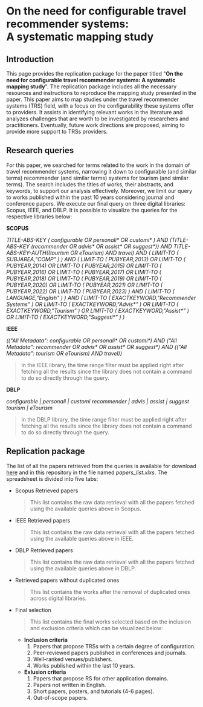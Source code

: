 On the need for configurable travel recommender systems:  
A systematic mapping study
=====================================================================================

Introduction
------------

This page provides the replication package for the paper titled "**On the need for configurable travel recommender systems: A systematic mapping study**". The replication package includes all the necessary resources and instructions to reproduce the mapping study presented in the paper. This paper aims to map studies under the travel recommender systems (TRS) field, with a focus on the configurability these systems offer to providers. It assists in identifying relevant works in the literature and analyzes challenges that are worth to be investigated by researchers and practitioners. Eventually, future work directions are proposed, aiming to provide more support to TRSs providers.

Research queries
----------------

For this paper, we searched for terms related to the work in the domain of travel recommender systems, narrowing it down to configurable (and similar terms) recommender (and similar terms) systems for tourism (and similar terms). The search includes the titles of works, their abstracts, and keywords, to support our analysis effectively. Moreover, we limit our query to works published within the past 10 years considering journal and conference papers. We execute our final query on three digital libraries: Scopus, IEEE, and DBLP. It is possible to visualize the queries for the respective libraries below:

**SCOPUS**

*TITLE-ABS-KEY ( configurable OR personali\* OR customi\* ) AND (TITLE-ABS-KEY (recommender OR advis\* OR assist\* OR suggest\*)) AND TITLE-ABS-KEY-AUTH((tourism OR eTourism) AND travel) AND ( LIMIT-TO ( SUBJAREA,"COMP" ) ) AND ( LIMIT-TO ( PUBYEAR,2013) OR LIMIT-TO ( PUBYEAR,2014) OR LIMIT-TO ( PUBYEAR,2015) OR LIMIT-TO ( PUBYEAR,2016) OR LIMIT-TO ( PUBYEAR,2017) OR LIMIT-TO ( PUBYEAR,2018) OR LIMIT-TO ( PUBYEAR,2019) OR LIMIT-TO ( PUBYEAR,2020) OR LIMIT-TO ( PUBYEAR,2021) OR LIMIT-TO ( PUBYEAR,2022) OR LIMIT-TO ( PUBYEAR,2023) ) AND ( LIMIT-TO ( LANGUAGE,"English" ) ) AND ( LIMIT-TO ( EXACTKEYWORD,"Recommender Systems" ) OR LIMIT-TO ( EXACTKEYWORD,"Advis\*" ) OR LIMIT-TO ( EXACTKEYWORD,"Tourism" ) OR LIMIT-TO ( EXACTKEYWORD,"Assist\*" ) OR LIMIT-TO ( EXACTKEYWORD,"Suggesti\*" ) )*

**IEEE**

*(("All Metadata": configurable OR personali\* OR customi\*) AND ("All Metadata": recommender OR advis\* OR assist\* OR suggest\*) AND (("All Metadata": tourism OR eTourism) AND travel))*
> In the IEEE library, the time range filter must be applied right after fetching all the results since the library does not contain a command to do so directly through the query.

**DBLP**

*configurable | personali | customi recommender | advis | assist | suggest tourism | eTourism*
> In the DBLP library, the time range filter must be applied right after fetching all the results since the library does not contain a command to do so directly through the query.

Replication package
-------------------

The list of all the papers retrieved from the queries is available for download <a href="https://file.io/kkI2B7rqdrIV" title="Download" download>here</a> and in this repository in the file named _papers_list.xlxs_. The spreadsheet is divided into five tabs:

- Scopus Retrieved papers
  > This list contains the raw data retrieval with all the papers fetched using the available queries above in Scopus.
- IEEE Retrieved papers
  > This list contains the raw data retrieval with all the papers fetched using the available queries above in IEEE.
- DBLP Retrieved papers
  > This list contains the raw data retrieval with all the papers fetched using the available queries above in DBLP.
- Retrieved papers without duplicated ones
  > This list contains the works after the removal of duplicated ones across digital libraries.
- Final selection
  > This list contains the final works selected based on the inclusion and exclusion criteria which can be visualized below:
    - **Inclusion criteria**
      1. Papers that propose TRSs with a certain degree of configuration.
      2. Peer-reviewed papers published in conferences and journals.
      3. Well-ranked venues/publishers.
      4. Works published within the last 10 years.
    - **Exlusion criteria**
      1. Papers that propose RS for other application domains.
      2. Papers not written in English.
      3. Short papers, posters, and tutorials (4-6 pages).
      4. Out-of-scope papers.
